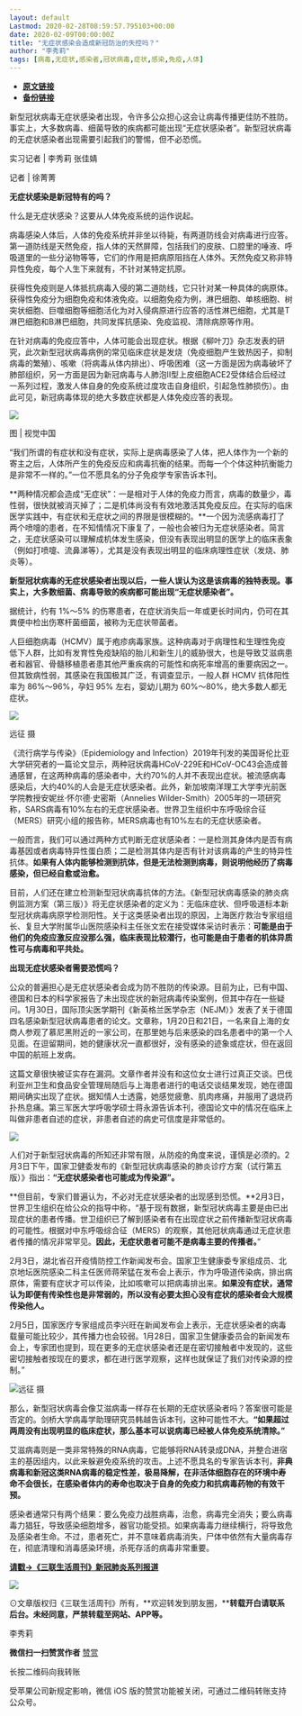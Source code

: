 ```yaml
---
layout: default
Lastmod: 2020-02-28T08:59:57.795103+00:00
date: 2020-02-09T00:00:00Z
title: "无症状感染会造成新冠防治的失控吗？​"
author: "李秀莉"
tags: [病毒,无症状,感染者,冠状病毒,症状,感染,免疫,人体]
---
```


* [**原文链接**](http://mp.weixin.qq.com/s?__biz=MTc5MTU3NTYyMQ==&mid=2650710576&idx=2&sn=b5410634bcb337a13894c407f1462e89&chksm=5afcb31a6d8b3a0ce38263a5b6fdccb0d3ed7ccd46ad0a968a97a64afabe72cd31b9dfec4d28#rd)
* [**备份链接**](http://archive.today/NYY3W)


  

  

新型冠状病毒无症状感染者出现，令许多公众担心这会让病毒传播更佳防不胜防。事实上，大多数病毒、细菌导致的疾病都可能出现“无症状感染者”。新型冠状病毒的无症状感染者出现需要引起我们的警惕，但不必恐慌。

  

  

实习记者 | 李秀莉 张佳婧  

记者 | 徐菁菁

**无症状感染是新冠特有的吗？**

什么是无症状感染？这要从人体免疫系统的运作说起。

病毒感染人体后，人体的免疫系统并非坐以待毙，有两道防线会对病毒进行应答。第一道防线是天然免疫，指人体的天然屏障，包括我们的皮肤、口腔里的唾液、呼吸道里的一些分泌物等等，它们的作用是把病原阻挡在人体外。天然免疫又称非特异性免疫，每个人生下来就有，不针对某特定抗原。

获得性免疫则是人体抵抗病毒入侵的第二道防线，它只针对某一种具体的病原体。获得性免疫分为细胞免疫和体液免疫。以细胞免疫为例，淋巴细胞、单核细胞、树突状细胞、巨噬细胞等细胞活化为对入侵病原进行应答的活性淋巴细胞，尤其是T淋巴细胞和B淋巴细胞，共同发挥抗感染、免疫监视、清除病原等作用。

在针对病毒的免疫应答中，人体可能会出现症状。根据《柳叶刀》杂志发表的研究，此次新型冠状病毒病例的常见临床症状是发烧（免疫细胞产生致热因子，抑制病毒的繁殖）、咳嗽（将病毒从体内排出）、呼吸困难（这一方面是因为病毒破坏了肺部组织，另一方面是因为新冠病毒与人肺泡Ⅱ型上皮细胞ACE2受体结合后经过一系列过程，激发人体自身的免疫系统过度攻击自身组织，引起急性肺损伤）。由此可见，新冠病毒体现的绝大多数症状都是人体免疫应答的表现。  

![](/images/post/19e32247f532d59d0ec2c8843ba9193e.jpg)

图 | 视觉中国  

  

“我们所谓的有症状和没有症状，实际上是病毒感染了人体，把人体作为一个新的寄主之后，人体所产生的免疫反应和病毒抗衡的结果。而每一个个体这种抗衡能力是非常不一样的。”一位不愿具名的分子免疫学专家告诉本刊。

**两种情况都会造成“无症状”：一是相对于人体的免疫力而言，病毒的数量少，毒性弱，很快就被消灭掉了；二是机体尚没有有效地激活其免疫反应。在实际的临床医学实践中，有症状和无症状之间的界限是很模糊的。**一个因为流感病毒打了两个喷嚏的患者，在不知情情况下康复了，一般也会被归为无症状感染者。简言之，无症状感染可以理解成机体发生感染，但没有表现出明显的医学上的临床表象（例如打喷嚏、流鼻涕等），尤其是没有表现出明显的临床病理性症状（发烧、肺炎等）。

**新型冠状病毒的无症状感染者出现以后，一些人误认为这是该病毒的独特表现。事实上，大多数细菌、病毒导致的疾病都可能出现“无症状感染者”。**

据统计，约有 1%～5% 的伤寒患者，在症状消失后一年或更长时间内，仍可在其粪便中检出伤寒杆菌细菌，被称为无症状带菌者。  

人巨细胞病毒（HCMV）属于疱疹病毒家族。这种病毒对于病理性和生理性免疫低下人群，比如有发育性免疫缺陷的胎儿和新生儿的威胁很大，也是导致艾滋病患者和器官、骨髓移植患者患其他严重疾病的可能性和病死率增高的重要病因之一。但其致病性弱，其感染在我国极其广泛，有调查显示，一般人群 HCMV 抗体阳性率为 86%～96%，孕妇 95% 左右，婴幼儿期为 60%～80%，绝大多数人都无症状。

![](/images/post/49b59359e0b23f168a5500024d52fc8a.jpg)

远征 摄  

《流行病学与传染》（Epidemiology and Infection）2019年刊发的美国哥伦比亚大学研究者的一篇论文显示，两种冠状病毒HCoV-229E和HCoV-OC43会造成普通感冒，在这两种病毒的感染者中，大约70%的人并不表现出症状。被流感病毒感染后，大约40%的人会是无症状感染者。此外，新加坡南洋理工大学李光前医学院教授安妮丝·怀尔德·史密斯（Annelies Wilder-Smith）2005年的一项研究称，SARS病毒有10%左右的无症状感染者。世界卫生组织中东呼吸综合征（MERS）研究小组的报告称，MERS病毒也有10%左右的无症状感染者。

一般而言，我们可以通过两种方式判断无症状感染者：一是检测其身体内是否有病毒基因或者病毒特异性蛋白质；二是检测其体内是否有针对该病毒的产生的特异性抗体。**如果有人体内能够检测到抗体，但是无法检测到病毒，则说明他经历了病毒感染，但已经自愈或治愈。**

目前，人们还在建立检测新型冠状病毒抗体的方法。《新型冠状病毒感染的肺炎病例监测方案（第三版）》将无症状感染者的定义为：无临床症状、但呼吸道标本新型冠状病毒病原学检测阳性。关于这类感染者出现的原因，上海医疗救治专家组组长、复旦大学附属华山医院感染科主任张文宏在接受媒体采访时表示：**可能是由于他们的免疫应激反应没那么强，临床表现比较潜行，也可能是由于患者的机体异质性可与病毒和平共处。**

**出现无症状感染者需要恐慌吗？**

公众的普遍担心是无症状感染者会成为防不胜防的传染源。目前为止，已有中国、德国和日本的科学家报告了未出现症状的新冠病毒传染案例，但其中存在一些疑问。1月30日，国际顶尖医学期刊《新英格兰医学杂志（NEJM）》发表了关于德国四名感染新型冠状病毒患者的论文。文章称，1月20日和21日，一名来自上海的女商人参观了慕尼黑附近的一家公司，在那里她与后来感染的四名患者中的第一个人见面。在逗留期间，她的健康状况一直都很好，没有感染的迹象或症状，但在返回中国的航班上发病。  

这篇文章很快被证实存在漏洞。文章作者并没有和这位女士进行过真正交谈。巴伐利亚州卫生和食品安全管理局随后与上海患者进行的电话交谈结果发现，她在德国期间确实出现了症状。据知情人士透露，她感觉疲惫、肌肉疼痛，并服用了退烧药扑热息痛。第三军医大学呼吸学硕士蒋永源告诉本刊，德国论文中的情况在临床上叫做非患者自述的症状，非患者自述的病史可信度是非常低的。  

![](/images/post/5c9d28b61e17334a3c80a815102292c9.jpg)  

人们对于新型冠状病毒的所知还非常有限，从防疫的角度来说，谨慎是必须的。2月3日下午，国家卫健委发布的《新型冠状病毒感染的肺炎诊疗方案（试行第五版）》指出：**“无症状感染者也可能成为传染源”。**

**但目前，专家们普遍认为，不必对无症状感染者的出现感到恐慌。**2月3日，世界卫生组织在给公众的指导中称，“基于现有数据，新型冠状病毒主要是由已出现症状的患者传播。世卫组织已了解到感染者有在出现症状之前传播新型冠状病毒的可能性。根据对中东呼吸综合征（MERS）的观察，其他冠状病毒通过无症状患者传播的情况非常罕见。**因此，无症状患者可能不是病毒主要的传播者。**”

2月3日，湖北省召开疫情防控工作新闻发布会。国家卫生健康委专家组成员、北京地坛医院感染二科主任医师蒋荣猛在发布会上表示，作为呼吸道传染病，排出病原体，需要有症状才可以传染，比如咳嗽可以把病毒排出来。**如果没有症状，通常认为即便有传染性也是非常弱的，所以没有必要太担心没有症状的感染者会大规模传染他人。**  

2月5日，国家医疗专家组成员李兴旺在新闻发布会上表示，无症状感染者的病毒载量可能比较少，其传播力也会较弱。1月28日，国家卫生健康委员会的新闻发布会上，专家团也提到，现在更多的无症状感染者还是在密切接触者中发现的，这些密切接触者按现在的要求，都在进行医学观察，这样也就保证了我们对传染源的控制。”  

![](/images/post/0ff2aee5b1efe9816c65d1771181dbc1.jpg)远征 摄

那么，新型冠状病毒会像艾滋病毒一样存在长期的无症状感染者吗？答案很可能是否定的。剑桥大学病毒学助理研究员韩越告诉本刊，这种可能性不大。**“如果超过两周没有出现明显的临床症状，那么基本可以说病毒已经被人体免疫系统清除。”**

艾滋病毒则是一类非常特殊的RNA病毒，它能够将RNA转录成DNA，并整合进宿主的基因组内，以此来躲避免疫系统的攻击。上述不愿具名的专家告诉本刊，**非典病毒和新冠这类RNA病毒的稳定性差，极易降解，在非活体细胞存在的环境中寿命不会很长，在感染者体内的寿命也取决于自身的免疫力和抗病毒药物的有效干预。**  

感染者通常只有两个结果：要么免疫力战胜病毒，治愈，病毒完全消失；要么病毒毒力猖狂，导致感染细胞增多，器官功能受损。如果病毒毒力继续横行，将导致危及感染者生命。不过，患者死亡，并不意味着病毒消失，尸体中依然有大量病毒存在，彻底清理和消毒感染环境，杀死存活的病毒非常重要。

  

**[**请戳→《三联生活周刊》新冠肺炎系列报道**](https://mp.weixin.qq.com/mp/homepage?__biz=MTc5MTU3NTYyMQ==&hid=21&sn=29faeadc5c8cf69e702c9aaf7f7d0f48&scene=1&devicetype=Windows+10&version=6208006f&lang=zh_CN&nettype=WIFI&ascene=1&session_us=wxid_1ytkcyvr0m0g11&fontScale=100&pass_ticket=2CyT%2BA7jPX7nH8yLvZrvUdY1DaEL9fN1P8533DvoolIOgJ8QgSSq992CRYcPC%2ByW&wx_header=1&from=timeline&isappinstalled=0&uin=MzQxMzg5NjE1&key=8424d1d540a89e554b58ce9556bdb8fc2f26666b1e56f3afa976b45924b42802d41a4c52c192bf5ba2beccbac9c72dbf3872b9217ae3dc4bb5317c2150fd225a6aba056a77dfc3a3c914f2eee39cedc5)**  

  

  

  

  

![](/images/post/89aaa112329954bfdb0127a9da0948ea.jpg)

⊙文章版权归《三联生活周刊》所有，**欢迎转发到朋友圈，****转载开白请联系后台。未经同意，严禁转载至网站、APP等。**

李秀莉

 **微信扫一扫赞赏作者** [赞赏](##)

长按二维码向我转账

受苹果公司新规定影响，微信 iOS 版的赞赏功能被关闭，可通过二维码转账支持公众号。

